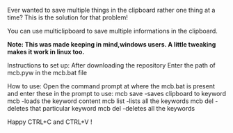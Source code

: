 Ever wanted to save multiple things in the clipboard rather one thing at a time?
This is the solution for that problem!

You can use multiclipboard to save multiple informations in the clipboard.

**Note: This was made keeping in mind,windows users. A little tweaking makes it work in linux too.**

Instructions to set up:
After downloading the repository
Enter the path of mcb.pyw in the mcb.bat file

How to use:
Open the command prompt at where the mcb.bat is present and enter these in the prompt to use:
    mcb save <keyword>  -saves clipboard to keyword
    mcb <keyword>       -loads the keyword content
    mcb list            -lists all the keywords
    mcb del <keyword>   -deletes that particular keyword
    mcb del             -deletes all the keywords

Happy CTRL+C and CTRL+V !     
